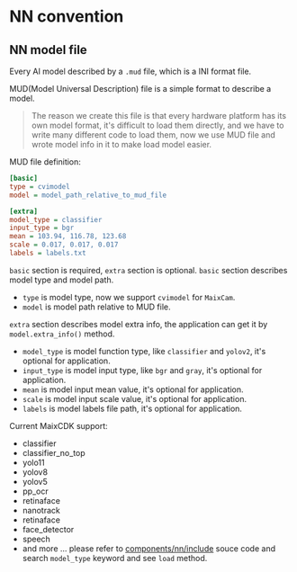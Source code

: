 NN convention
======

## NN model file

Every AI model described by a `.mud` file, which is a INI format file.

MUD(Model Universal Description) file is a simple format to describe a model.
> The reason we create this file is that every hardware platform has its own model format, it's difficult to load them directly, and we have to write many different code to load them, now we use MUD file and wrote model info in it to make load model easier.

MUD file definition:

```ini
[basic]
type = cvimodel
model = model_path_relative_to_mud_file

[extra]
model_type = classifier
input_type = bgr
mean = 103.94, 116.78, 123.68
scale = 0.017, 0.017, 0.017
labels = labels.txt
```

`basic` section is required, `extra` section is optional.
`basic` section describes model type and model path.
* `type` is model type, now we support `cvimodel` for `MaixCam`.
* `model` is model path relative to MUD file.

`extra` section describes model extra info, the application can get it by `model.extra_info()` method.
* `model_type` is model function type, like `classifier` and `yolov2`, it's optional for application.
* `input_type` is model input type, like `bgr` and `gray`, it's optional for application.
* `mean` is model input mean value, it's optional for application.
* `scale` is model input scale value, it's optional for application.
* `labels` is model labels file path, it's optional for application.


Current MaixCDK support:
* classifier
* classifier_no_top
* yolo11
* yolov8
* yolov5
* pp_ocr
* retinaface
* nanotrack
* retinaface
* face_detector
* speech
* and more ... please refer to [components/nn/include](https://github.com/sipeed/MaixCDK/tree/main/components/nn/include) souce code and search `model_type` keyword and see `load` method.

